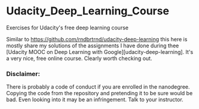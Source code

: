 # Udacity_Deep_Learning_Course
Exercises for Udacity's free deep learning course

Similar to https://github.com/rndbrtrnd/udacity-deep-learning this here is mostly share my solutions of the assignments I have done during thee [Udacity MOOC on Deep Learning with Google][udacity-deep-learning]. 
It's a very nice, free online course. Clearly worth checking out.

### Disclaimer: 
There is probably a code of conduct if you are enrolled in the nanodegree. Copying the code from the repository and pretending it to be sure would be bad. Even looking into it may be an infringement. Talk to your instructor.
